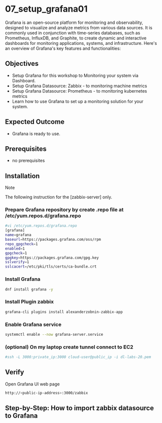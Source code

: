 # 07_setup_grafana01
Grafana is an open-source platform for monitoring and observability, designed to visualize and analyze metrics from various data sources. It is commonly used in conjunction with time-series databases, such as Prometheus, InfluxDB, and Graphite, to create dynamic and interactive dashboards for monitoring applications, systems, and infrastructure. Here's an overview of Grafana's key features and functionalities:

## Objectives
- Setup Grafana for this workshop to Monitoring your system via Dashboard.
- Setup Grafana Datasource: Zabbix - to monitoring machine metrics
- Setup Grafana Datasource: Prometheus - to monitoring kubernetes metrics
- Learn how to use Grafana to set up a monitoring solution for your system.

## Expected Outcome
- Grafana is ready to use.

## Prerequisites
- no prerequisites

## Installation
> [!NOTE]
> The following instruction for the [zabbix-server] only.

### Prepare Grafana repository by create .repo file at /etc/yum.repos.d/grafana.repo 
```sh
#vi /etc/yum.repos.d/grafana.repo 
[grafana] 
name=grafana 
baseurl=https://packages.grafana.com/oss/rpm 
repo_gpgcheck=1 
enabled=1 
gpgcheck=1 
gpgkey=https://packages.grafana.com/gpg.key 
sslverify=1 
sslcacert=/etc/pki/tls/certs/ca-bundle.crt 
```
### Install Grafana
```sh
dnf install grafana -y
```
### Install Plugin zabbix
```sh
grafana-cli plugins install alexanderzobnin-zabbix-app
```
### Enable Grafana service
```sh
systemctl enable --now grafana-server.service
```
### (optional) On my laptop create tunnel connect  to EC2 
```sh
#ssh -L 3000:private_ip:3000 cloud-user@public_ip -i dl-labs-20.pem 
```

## Verify
Open Grafana UI web page
```sh
http://<public-ip-address>:3000/zabbix
```

## Step-by-Step: How to import zabbix datasource to Grafana